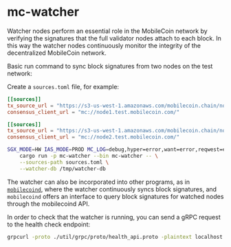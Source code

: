 mc-watcher
=========

Watcher nodes perform an essential role in the MobileCoin network by verifying the signatures that the full validator nodes attach to each block. In this way the watcher nodes continuously monitor the integrity of the decentralized MobileCoin network.

Basic run command to sync block signatures from two nodes on the test network:

Create a `sources.toml` file, for example:
```toml
[[sources]]
tx_source_url = "https://s3-us-west-1.amazonaws.com/mobilecoin.chain/node1.test.mobilecoin.com/"
consensus_client_url = "mc://node1.test.mobilecoin.com/"

[[sources]]
tx_source_url = "https://s3-us-west-1.amazonaws.com/mobilecoin.chain/node2.test.mobilecoin.com/"
consensus_client_url = "mc://node2.test.mobilecoin.com/"
```

```sh
SGX_MODE=HW IAS_MODE=PROD MC_LOG=debug,hyper=error,want=error,reqwest=error,mio=error,rustls=error \
    cargo run -p mc-watcher --bin mc-watcher -- \
    --sources-path sources.toml \
    --watcher-db /tmp/watcher-db
```

The watcher can also be incorporated into other programs, as in [`mobilecoind`](../mobilecoind/README.md), where the watcher continuously syncs block signatures, and `mobilecoind` offers an interface to query block signatures for watched nodes through the mobilecoind API.

In order to check that the watcher is running, you can send a gRPC request to the health check endpoint:
```sh
grpcurl -proto ./util/grpc/proto/health_api.proto -plaintext localhost:3226 grpc.health.v1.Health/Check
```
